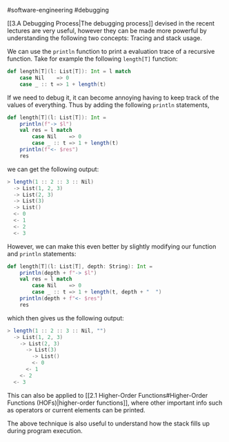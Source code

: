 #software-engineering #debugging 

[[3.A Debugging Process|The debugging process]] devised in the recent lectures are very useful, however they can be made more powerful by understanding the following two concepts: Tracing and stack usage.

We can use the `println` function to print a evaluation trace of a recursive function. Take for example the following `length[T]` function:
```Scala
def length[T](l: List[T]): Int = l match
	case Nil    => 0
	case _ :: t => 1 + length(t)
```

If we need to debug it, it can become annoying having to keep track of the values of everything. Thus by adding the following `println` statements,
```Scala
def length[T](l: List[T]): Int =
	println(f"-> $l")
	val res = l match
		case Nil    => 0
		case _ :: t => 1 + length(t)
	println(f"<- $res")
	res
```
we can get the following output:
```Scala
> length(1 :: 2 :: 3 :: Nil)
  -> List(1, 2, 3)
  -> List(2, 3)
  -> List(3)
  -> List()
  <- 0
  <- 1
  <- 2
  <- 3
```

However, we can make this even better by slightly modifying our function and `println` statements:
```Scala
def length[T](l: List[T], depth: String): Int =
	println(depth + f"-> $l")
	val res = l match
		case Nil    => 0
		case _ :: t => 1 + length(t, depth + "  ")
	println(depth + f"<- $res")
	res
```
which then gives us the following output:
```Scala
> length(1 :: 2 :: 3 :: Nil, "")
  -> List(1, 2, 3)
	-> List(2, 3)
	  -> List(3)
	    -> List()
	    <- 0
	  <- 1
	<- 2
  <- 3
```

This can also be applied to [[2.1 Higher-Order Functions#Higher-Order Functions (HOFs)|higher-order functions]], where other important info such as operators or current elements can be printed.

The above technique is also useful to understand how the stack fills up during program execution.